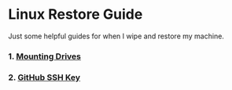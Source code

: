 # Linux Restore Guide

Just some helpful guides for when I wipe and restore my machine.

### 1. <a href="./MountingDrives.md">Mounting Drives</a>
### 2. <a href="./GitHub.md">GitHub SSH Key</a>